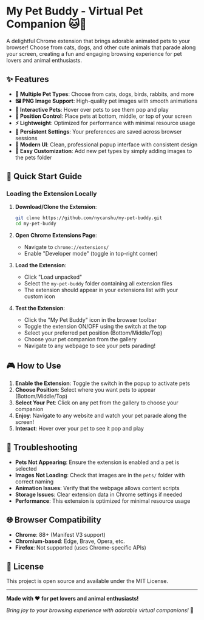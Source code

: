 # My Pet Buddy - Virtual Pet Companion 🐱🐶

A delightful Chrome extension that brings adorable animated pets to your browser! Choose from cats, dogs, and other cute animals that parade along your screen, creating a fun and engaging browsing experience for pet lovers and animal enthusiasts.

## ✨ Features

- **🎨 Multiple Pet Types**: Choose from cats, dogs, birds, rabbits, and more
- **🖼️ PNG Image Support**: High-quality pet images with smooth animations
- **🎯 Interactive Pets**: Hover over pets to see them pop and play
- **📍 Position Control**: Place pets at bottom, middle, or top of your screen
- **⚡ Lightweight**: Optimized for performance with minimal resource usage
- **💾 Persistent Settings**: Your preferences are saved across browser sessions
- **🎨 Modern UI**: Clean, professional popup interface with consistent design
- **🔧 Easy Customization**: Add new pet types by simply adding images to the pets folder

## 🚀 Quick Start Guide

### Loading the Extension Locally

1. **Download/Clone the Extension**:
   ```bash
   git clone https://github.com/nycanshu/my-pet-buddy.git
   cd my-pet-buddy
   ```

2. **Open Chrome Extensions Page**:
   - Navigate to `chrome://extensions/`
   - Enable "Developer mode" (toggle in top-right corner)

3. **Load the Extension**:
   - Click "Load unpacked"
   - Select the `my-pet-buddy` folder containing all extension files
   - The extension should appear in your extensions list with your custom icon

4. **Test the Extension**:
   - Click the "My Pet Buddy" icon in the browser toolbar
   - Toggle the extension ON/OFF using the switch at the top
   - Select your preferred pet position (Bottom/Middle/Top)
   - Choose your pet companion from the gallery
   - Navigate to any webpage to see your pets parading!

## 🎮 How to Use

1. **Enable the Extension**: Toggle the switch in the popup to activate pets
2. **Choose Position**: Select where you want pets to appear (Bottom/Middle/Top)
3. **Select Your Pet**: Click on any pet from the gallery to choose your companion
4. **Enjoy**: Navigate to any website and watch your pet parade along the screen!
5. **Interact**: Hover over your pet to see it pop and play

## 🐛 Troubleshooting

- **Pets Not Appearing**: Ensure the extension is enabled and a pet is selected
- **Images Not Loading**: Check that images are in the `pets/` folder with correct naming
- **Animation Issues**: Verify that the webpage allows content scripts
- **Storage Issues**: Clear extension data in Chrome settings if needed
- **Performance**: This extension is optimized for minimal resource usage

## 🌐 Browser Compatibility

- **Chrome**: 88+ (Manifest V3 support)
- **Chromium-based**: Edge, Brave, Opera, etc.
- **Firefox**: Not supported (uses Chrome-specific APIs)


## 📄 License

This project is open source and available under the MIT License.

---

**Made with ❤️ for pet lovers and animal enthusiasts!**

*Bring joy to your browsing experience with adorable virtual companions!* 🐾
